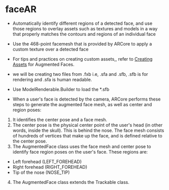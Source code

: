 # faceAR


- Automatically identify different regions of a detected face, and use those regions to overlay assets such as textures and models in a way that properly matches the contours and regions of an individual face

- Use the 468-point facemesh that is provided by ARCore to apply a custom texture over a detected face

- For tips and practices on creating custom assets,, refer to [Creating Assets](https://developers.google.com/ar/develop/developer-guides/creating-assets-for-augmented-faces) for Augmented Faces.

- we will be creating two files from .fxb i.e, .sfa and .sfb, .sfb is for rendering and .sfa is human readable.
- Use ModelRenderable.Builder to load the *.sfb
- When a user's face is detected by the camera, ARCore performs these steps to generate the augmented face mesh, as well as center and region poses:

1) It identifies the center pose and a face mesh.
2) The center pose is the physical center point of the user's head (in other words, inside the skull). This is behind the nose.
The face mesh consists of hundreds of vertices that make up the face, and is defined relative to the center pose.
3) The AugmentedFace class uses the face mesh and center pose to identify face region poses on the user's face. These regions are:
- Left forehead (LEFT_FOREHEAD)
- Right forehead (RIGHT_FOREHEAD)
- Tip of the nose (NOSE_TIP)
4) The AugmentedFace class extends the Trackable class.

